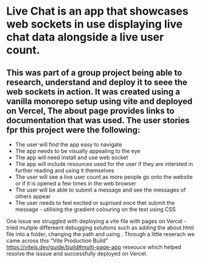 # Live Chat is an app that showcases web sockets in use displaying live chat data alongside a live user count.

## This was part of a group project being able to research, understand and deploy it to seee the web sockets in action. It was created using a vanilla monorepo setup using vite and deployed on Vercel, The about page provides links to documentation that was used. The user stories fpr this project were the following:

- The user will find the app easy to navigate
- The app needs to be visually appealing to the eye
- The app will need install and use web socket
- The app will include resources used for the user if they are intersted in further reading and using it themselves
- The user will see a live user count as more people go onto the website or if it is opened a few times in the web browser
- The user will be able to submit a message and see the messages of others appear
- The user needs to feel excited or suprised once thet submit the message - utilising the gradient colouring on the text using CSS

One issue we struggled with deploying a vite file with pages on Vercel - tried muitple differeent debugging solutions such as adding the about.html file into a folder, changing the path and using . Through a little reserach we came across this “Vite Production Build” https://vitejs.dev/guide/build#multi-page-app reseouce which helped resolve the isssue and successfully deployed on Vercel.
